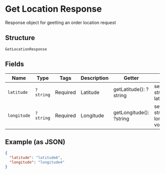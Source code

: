 
# Get Location Response

Response object for geetting an order location request

## Structure

`GetLocationResponse`

## Fields

| Name | Type | Tags | Description | Getter | Setter |
|  --- | --- | --- | --- | --- | --- |
| `latitude` | `?string` | Required | Latitude | getLatitude(): ?string | setLatitude(?string latitude): void |
| `longitude` | `?string` | Required | Longitude | getLongitude(): ?string | setLongitude(?string longitude): void |

## Example (as JSON)

```json
{
  "latitude": "latitude6",
  "longitude": "longitude4"
}
```

